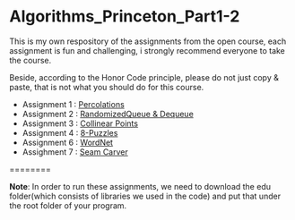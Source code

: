 # Algorithms_Princeton_Part1-2

This is my own respository of the assignments from the open course, each assignment is fun and challenging, i strongly recommend everyone to take the course.

Beside, according to the Honor Code principle, please do not just copy & paste, that is not what you should do for this course.

+ Assignment 1 : [Percolations](./Assignment1_Percolation)
+ Assignment 2 : [RandomizedQueue & Dequeue](./Assignment2_Queues)
+ Assignment 3 : [Collinear Points](./Assignment3_Collinear_Points)
+ Assignment 4 : [8-Puzzles](./Assignment4_8_Puzzles)
+ Assignment 6 : [WordNet](./Assignment6_WordNet)
+ Assighment 7 : [Seam Carver](./Assignment7_Seam_Carver)

========

**Note**: In order to run these assignments, we need to download the edu folder(which consists of libraries we used in the code) and put that under the root folder of your program. 
